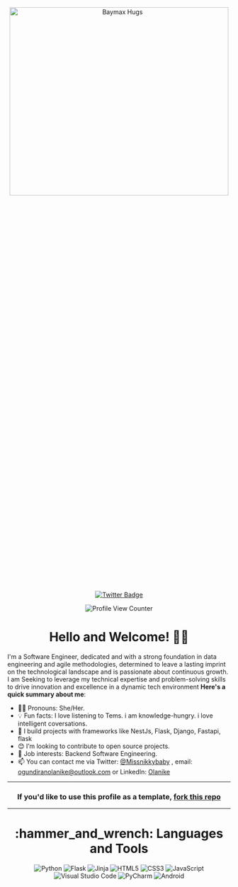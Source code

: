 <div align="center">
  <img src="https://media.giphy.com/media/Lb3vIJjaSIQWA/giphy.gif" alt="Baymax Hugs" width="99%" height="33%">
</div>
<br/>
<div align="center">
  


  [![Twitter Badge](https://img.shields.io/badge/-@Missnikkybaby-1ca0f1?style=for-the-badge&logo=twitter&logoColor=white&link=https://twitter.com/Missnikkybaby)](https://twitter.com/Missnikkybaby)
</div>
 
<div align="center">
  <img src="https://komarev.com/ghpvc/?username=NikkyXO&style=flat-square&color=blue" alt="Profile View Counter"/>
</div>

<h1 align="center">
  Hello and Welcome! 👋🏾
</h1>

I'm a Software Engineer, dedicated and with a strong foundation in data engineering and agile methodologies, determined
to leave a lasting imprint on the technological landscape and is passionate about continuous growth.
I am Seeking to leverage my technical expertise and problem-solving skills to drive innovation and excellence in a
dynamic tech environment
**Here's a quick summary about me**:

- 👨‍💻 Pronouns: She/Her.
- 💡 Fun facts: I love listening to Tems. i am knowledge-hungry. i love intelligent coversations.
- 🌱 I build projects with frameworks like NestJs, Flask, Django, Fastapi, flask
- 😊 I’m looking to contribute to open source projects.
- 💼 Job interests: Backend Software Engineering.
- 📫 You can contact me via Twitter: [@Missnikkybaby](https://twitter.com/Missnikkybaby) , email: ogundiranolanike@outlook.com or LinkedIn: [Olanike](www.linkedin.com/in/olanike-ogundiran-972845167)

---

<h3 align="center">
  If you'd like to use this profile as a template, <a href="https://github.com/NikkyXO/NikkyXO">fork this repo<a/>
</h3>

---

<h1 align="center">
  :hammer_and_wrench: Languages and Tools
</h1>
 
<div align="center">
  
  ![Python](https://img.shields.io/badge/python-3670A0?style=for-the-badge&logo=python&logoColor=ffdd54)
  ![Flask](https://img.shields.io/badge/flask-%23000.svg?style=for-the-badge&logo=flask&logoColor=white)
  ![Jinja](https://img.shields.io/badge/jinja-white.svg?style=for-the-badge&logo=jinja&logoColor=black)
  ![HTML5](https://img.shields.io/badge/html5-%23E34F26.svg?style=for-the-badge&logo=html5&logoColor=white)
  ![CSS3](https://img.shields.io/badge/css3-%231572B6.svg?style=for-the-badge&logo=css3&logoColor=white)
  ![JavaScript](https://img.shields.io/badge/javascript-%23323330.svg?style=for-the-badge&logo=javascript&logoColor=%23F7DF1E)
  ![Visual Studio Code](https://img.shields.io/badge/Visual%20Studio%20Code-0078d7.svg?style=for-the-badge&logo=visual-studio-code&logoColor=white)
  ![PyCharm](https://img.shields.io/badge/pycharm-143?style=for-the-badge&logo=pycharm&logoColor=black&color=black&labelColor=green)
  ![Android](https://img.shields.io/badge/Android-3DDC84?style=for-the-badge&logo=android&logoColor=white)


